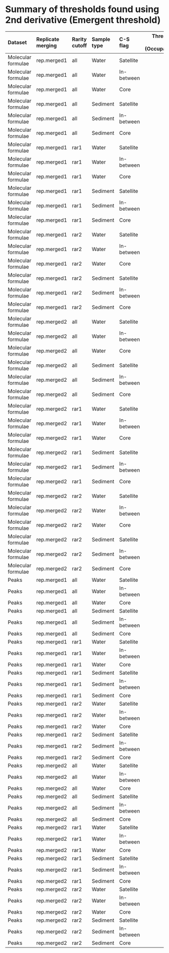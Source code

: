 # Summary of thresholds found using 2nd derivative (Emergent threshold)

|Dataset            |Replicate merging |Rarity cutoff |Sample type |C-S flag   | Threshold start (Occupancy)| Threshold end (Occupancy)|
|:------------------|:-----------------|:-------------|:-----------|:----------|---------------------------:|-------------------------:|
|Molecular formulae |rep.merged1       |all           |Water       |Satellite  |                           1|                        18|
|Molecular formulae |rep.merged1       |all           |Water       |In-between |                          19|                        90|
|Molecular formulae |rep.merged1       |all           |Water       |Core       |                          91|                        95|
|Molecular formulae |rep.merged1       |all           |Sediment    |Satellite  |                           1|                        18|
|Molecular formulae |rep.merged1       |all           |Sediment    |In-between |                          19|                        92|
|Molecular formulae |rep.merged1       |all           |Sediment    |Core       |                          93|                        93|
|Molecular formulae |rep.merged1       |rar1          |Water       |Satellite  |                           1|                        18|
|Molecular formulae |rep.merged1       |rar1          |Water       |In-between |                          19|                        90|
|Molecular formulae |rep.merged1       |rar1          |Water       |Core       |                          91|                        95|
|Molecular formulae |rep.merged1       |rar1          |Sediment    |Satellite  |                           1|                        18|
|Molecular formulae |rep.merged1       |rar1          |Sediment    |In-between |                          19|                        92|
|Molecular formulae |rep.merged1       |rar1          |Sediment    |Core       |                          93|                        93|
|Molecular formulae |rep.merged1       |rar2          |Water       |Satellite  |                           1|                        18|
|Molecular formulae |rep.merged1       |rar2          |Water       |In-between |                          19|                        90|
|Molecular formulae |rep.merged1       |rar2          |Water       |Core       |                          91|                        95|
|Molecular formulae |rep.merged1       |rar2          |Sediment    |Satellite  |                           1|                        11|
|Molecular formulae |rep.merged1       |rar2          |Sediment    |In-between |                          12|                        92|
|Molecular formulae |rep.merged1       |rar2          |Sediment    |Core       |                          93|                        93|
|Molecular formulae |rep.merged2       |all           |Water       |Satellite  |                           1|                        11|
|Molecular formulae |rep.merged2       |all           |Water       |In-between |                          12|                        92|
|Molecular formulae |rep.merged2       |all           |Water       |Core       |                          93|                        95|
|Molecular formulae |rep.merged2       |all           |Sediment    |Satellite  |                           1|                        16|
|Molecular formulae |rep.merged2       |all           |Sediment    |In-between |                          17|                        92|
|Molecular formulae |rep.merged2       |all           |Sediment    |Core       |                          93|                        93|
|Molecular formulae |rep.merged2       |rar1          |Water       |Satellite  |                           1|                        11|
|Molecular formulae |rep.merged2       |rar1          |Water       |In-between |                          12|                        92|
|Molecular formulae |rep.merged2       |rar1          |Water       |Core       |                          93|                        95|
|Molecular formulae |rep.merged2       |rar1          |Sediment    |Satellite  |                           1|                         8|
|Molecular formulae |rep.merged2       |rar1          |Sediment    |In-between |                           9|                        92|
|Molecular formulae |rep.merged2       |rar1          |Sediment    |Core       |                          93|                        93|
|Molecular formulae |rep.merged2       |rar2          |Water       |Satellite  |                           1|                        11|
|Molecular formulae |rep.merged2       |rar2          |Water       |In-between |                          12|                        92|
|Molecular formulae |rep.merged2       |rar2          |Water       |Core       |                          93|                        95|
|Molecular formulae |rep.merged2       |rar2          |Sediment    |Satellite  |                           1|                         4|
|Molecular formulae |rep.merged2       |rar2          |Sediment    |In-between |                           5|                        92|
|Molecular formulae |rep.merged2       |rar2          |Sediment    |Core       |                          93|                        93|
|Peaks              |rep.merged1       |all           |Water       |Satellite  |                           1|                        18|
|Peaks              |rep.merged1       |all           |Water       |In-between |                          19|                        90|
|Peaks              |rep.merged1       |all           |Water       |Core       |                          91|                        95|
|Peaks              |rep.merged1       |all           |Sediment    |Satellite  |                           1|                        18|
|Peaks              |rep.merged1       |all           |Sediment    |In-between |                          19|                        92|
|Peaks              |rep.merged1       |all           |Sediment    |Core       |                          93|                        93|
|Peaks              |rep.merged1       |rar1          |Water       |Satellite  |                           1|                        18|
|Peaks              |rep.merged1       |rar1          |Water       |In-between |                          19|                        90|
|Peaks              |rep.merged1       |rar1          |Water       |Core       |                          91|                        95|
|Peaks              |rep.merged1       |rar1          |Sediment    |Satellite  |                           1|                        18|
|Peaks              |rep.merged1       |rar1          |Sediment    |In-between |                          19|                        92|
|Peaks              |rep.merged1       |rar1          |Sediment    |Core       |                          93|                        93|
|Peaks              |rep.merged1       |rar2          |Water       |Satellite  |                           1|                        18|
|Peaks              |rep.merged1       |rar2          |Water       |In-between |                          19|                        90|
|Peaks              |rep.merged1       |rar2          |Water       |Core       |                          91|                        95|
|Peaks              |rep.merged1       |rar2          |Sediment    |Satellite  |                           1|                        18|
|Peaks              |rep.merged1       |rar2          |Sediment    |In-between |                          19|                        92|
|Peaks              |rep.merged1       |rar2          |Sediment    |Core       |                          93|                        93|
|Peaks              |rep.merged2       |all           |Water       |Satellite  |                           1|                        13|
|Peaks              |rep.merged2       |all           |Water       |In-between |                          14|                        92|
|Peaks              |rep.merged2       |all           |Water       |Core       |                          93|                        95|
|Peaks              |rep.merged2       |all           |Sediment    |Satellite  |                           1|                        16|
|Peaks              |rep.merged2       |all           |Sediment    |In-between |                          17|                        92|
|Peaks              |rep.merged2       |all           |Sediment    |Core       |                          93|                        93|
|Peaks              |rep.merged2       |rar1          |Water       |Satellite  |                           1|                        13|
|Peaks              |rep.merged2       |rar1          |Water       |In-between |                          14|                        92|
|Peaks              |rep.merged2       |rar1          |Water       |Core       |                          93|                        95|
|Peaks              |rep.merged2       |rar1          |Sediment    |Satellite  |                           1|                        16|
|Peaks              |rep.merged2       |rar1          |Sediment    |In-between |                          17|                        92|
|Peaks              |rep.merged2       |rar1          |Sediment    |Core       |                          93|                        93|
|Peaks              |rep.merged2       |rar2          |Water       |Satellite  |                           1|                        11|
|Peaks              |rep.merged2       |rar2          |Water       |In-between |                          12|                        92|
|Peaks              |rep.merged2       |rar2          |Water       |Core       |                          93|                        95|
|Peaks              |rep.merged2       |rar2          |Sediment    |Satellite  |                           1|                        16|
|Peaks              |rep.merged2       |rar2          |Sediment    |In-between |                          17|                        92|
|Peaks              |rep.merged2       |rar2          |Sediment    |Core       |                          93|                        93|
